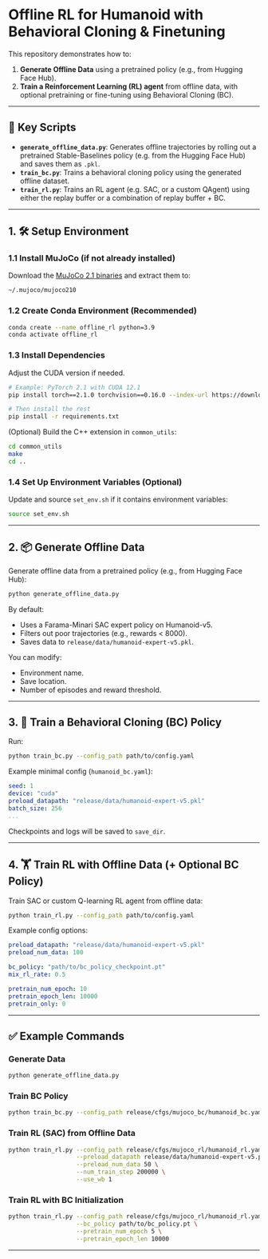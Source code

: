# Offline RL for Humanoid with Behavioral Cloning & Finetuning

This repository demonstrates how to:

1. **Generate Offline Data** using a pretrained policy (e.g., from Hugging Face Hub).
2. **Train a Reinforcement Learning (RL) agent** from offline data, with optional pretraining or fine-tuning using Behavioral Cloning (BC).

---

## 📜 Key Scripts

- **`generate_offline_data.py`**: Generates offline trajectories by rolling out a pretrained Stable-Baselines policy (e.g. from the Hugging Face Hub) and saves them as `.pkl`.
- **`train_bc.py`**: Trains a behavioral cloning policy using the generated offline dataset.
- **`train_rl.py`**: Trains an RL agent (e.g. SAC, or a custom QAgent) using either the replay buffer or a combination of replay buffer + BC.

---

## 1. 🛠️ Setup Environment

### 1.1 Install MuJoCo (if not already installed)

Download the [MuJoCo 2.1 binaries](https://mujoco.org/download) and extract them to:

```bash
~/.mujoco/mujoco210
```

### 1.2 Create Conda Environment (Recommended)

```bash
conda create --name offline_rl python=3.9
conda activate offline_rl
```

### 1.3 Install Dependencies

Adjust the CUDA version if needed.

```bash
# Example: PyTorch 2.1 with CUDA 12.1
pip install torch==2.1.0 torchvision==0.16.0 --index-url https://download.pytorch.org/whl/cu121

# Then install the rest
pip install -r requirements.txt
```

(Optional) Build the C++ extension in `common_utils`:

```bash
cd common_utils
make
cd ..
```

### 1.4 Set Up Environment Variables (Optional)

Update and source `set_env.sh` if it contains environment variables:

```bash
source set_env.sh
```

---

## 2. 📦 Generate Offline Data

Generate offline data from a pretrained policy (e.g., from Hugging Face Hub):

```bash
python generate_offline_data.py
```

By default:
- Uses a Farama-Minari SAC expert policy on Humanoid-v5.
- Filters out poor trajectories (e.g., rewards < 8000).
- Saves data to `release/data/humanoid-expert-v5.pkl`.

You can modify:
- Environment name.
- Save location.
- Number of episodes and reward threshold.

---

## 3. 🧠 Train a Behavioral Cloning (BC) Policy

Run:

```bash
python train_bc.py --config_path path/to/config.yaml
```

Example minimal config (`humanoid_bc.yaml`):

```yaml
seed: 1
device: "cuda"
preload_datapath: "release/data/humanoid-expert-v5.pkl"
batch_size: 256
...
```

Checkpoints and logs will be saved to `save_dir`.

---

## 4. 🏋️ Train RL with Offline Data (+ Optional BC Policy)

Train SAC or custom Q-learning RL agent from offline data:

```bash
python train_rl.py --config_path path/to/config.yaml
```

Example config options:

```yaml
preload_datapath: "release/data/humanoid-expert-v5.pkl"
preload_num_data: 100

bc_policy: "path/to/bc_policy_checkpoint.pt"
mix_rl_rate: 0.5

pretrain_num_epoch: 10
pretrain_epoch_len: 10000
pretrain_only: 0
```

---


## ✅ Example Commands

### Generate Data

```bash
python generate_offline_data.py
```

### Train BC Policy

```bash
python train_bc.py --config_path release/cfgs/mujoco_bc/humanoid_bc.yaml
```

### Train RL (SAC) from Offline Data

```bash
python train_rl.py --config_path release/cfgs/mujoco_rl/humanoid_rl.yaml \
                   --preload_datapath release/data/humanoid-expert-v5.pkl \
                   --preload_num_data 50 \
                   --num_train_step 200000 \
                   --use_wb 1
```

### Train RL with BC Initialization

```bash
python train_rl.py --config_path release/cfgs/mujoco_rl/humanoid_rl.yaml \
                   --bc_policy path/to/bc_policy.pt \
                   --pretrain_num_epoch 5 \
                   --pretrain_epoch_len 10000
```

---
